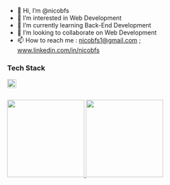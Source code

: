- 👋 Hi, I’m @nicobfs
- 👀 I’m interested in Web Development
- 🌱 I’m currently learning Back-End Development
- 💞️ I’m looking to collaborate on Web Development
- 📫 How to reach me : nicobfs1@gmail.com ; www.linkedin.com/in/nicobfs


### Tech Stack
  <a href="#"><img align="left" alt="JavaScript" title="JavaScript" width="21px" src="https://upload.wikimedia.org/wikipedia/commons/9/99/Unofficial_JavaScript_logo_2.svg" /></a>
    <br>
  <br>

<p align="left">
<a href="https://github.com/nicobfs">
  <img height="180em" src="https://github-readme-stats-eight-theta.vercel.app/api?username=nicobfs&show_icons=true&theme=algolia&include_all_commits=true&count_private=true"/>
  <img height="180em" src="https://github-readme-stats-eight-theta.vercel.app/api/top-langs/?username=nicobfs&layout=compact&langs_count=8&theme=algolia"/>
</a>
</p>

<!---
nicobfs/nicobfs is a ✨ special ✨ repository because its `README.md` (this file) appears on your GitHub profile.
You can click the Preview link to take a look at your changes.
--->
